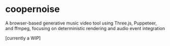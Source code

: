 # coopernoise
A browser-based generative music video tool using Three.js, Puppeteer, and ffmpeg, focusing on deterministic rendering and audio event integration


[currently a WIP]
